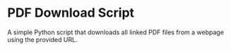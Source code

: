 # PDF Download Script

A simple Python script that downloads all linked PDF files from a webpage using the provided URL.
